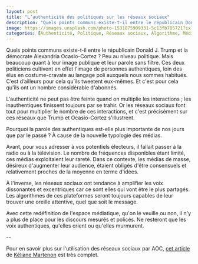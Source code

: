 ```yaml
---
layout: post
title: "L’authenticité des politiques sur les réseaux sociaux"
description: "Quels points communs existe-t-il entre le républicain Donald J. Trump et la démocrate Alexandria Ocasio-Cortez ? Peu au niveau politique. Mais beaucoup quant à leur image publique et leur parole sans filtre."
image: https://images.unsplash.com/photo-1531875909331-5c13fb705721?ixlib=rb-1.2.1&auto=format&fit=crop&w=2100&q=80
categories: [Authenticité, Politique, Réseaux sociaux, Algorithme, Média]
---
```


Quels points communs existe-t-il entre le républicain Donald J. Trump et la démocrate Alexandria Ocasio-Cortez ? Peu au niveau politique. Mais beaucoup quant à leur image publique et leur parole sans filtre. Ces deux politiciens cultivent en effet l'image de personnes authentiques, loin des élus en costume-cravate au langage poli auxquels nous sommes habitués. C’est d’ailleurs pour cela qu’ils tweetent eux-mêmes. Et c'est pour cela qu'ils ont un nombre considérable d'abonnés.

L'authenticité ne peut pas être feinte quand on multiplie les interactions ; les inauthentiques finissent toujours par se trahir. Or les réseaux sociaux font tout pour multiplier le nombre de ces interactions, et c'est précisément sur ces réseaux que Trump et Ocasio-Cortez s'illustrent.

Pourquoi la parole des authentiques est-elle plus importante de nos jours que par le passé ? À cause de la nouvelle typologie des médias.

Avant, pour vous adresser à vos potentiels électeurs, il fallait passer à la radio ou à la télévision. Le nombre de fréquences disponibles étant limité, ces médias exploitaient leur rareté. Dans ce contexte, les médias de masse, désireux d'augmenter leur audience, étaient obligés d'être consensuels et relativement proches de la moyenne en terme d'idées.

À l'inverse, les réseaux sociaux ont tendance à amplifier les voix dissonantes et excentriques car ce sont elles qui vont être le plus partagés. Les algorithmes de ces plateformes seront toujours capables de leur trouver une oreille attentive, quel que soit le message.

Avec cette redéfinition de l'espace médiatique, qu'on le veuille ou non, il n'y a plus de place pour les discours mesurés et policés. Ne resteront que les voix authentiques, qu'elles crient ou qu'elles murmurent.

--

Pour en savoir plus sur l'utilisation des réseaux sociaux par AOC, [cet article](https://medium.com/@Kmartenon/sans-filtre-8ecddc9956b) de [Kéliane Martenon](https://twitter.com/KMartenon) est très complet.
